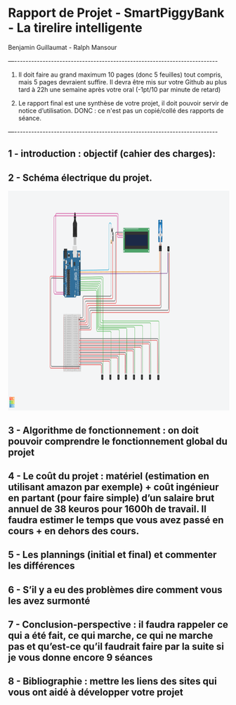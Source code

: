 # Rapport de Projet - SmartPiggyBank - La tirelire intelligente #
<p> Benjamin Guillaumat - Ralph Mansour </p>

—------------------------------------------------------------------------
1) Il doit faire au grand maximum 10 pages (donc 5 feuilles) tout compris, mais 5 pages devraient suffire. Il devra être mis sur votre Github au plus tard à 22h une semaine après votre oral (-1pt/10 par minute de retard)

2) Le rapport final est une synthèse de votre projet, il doit pouvoir servir de notice d’utilisation. DONC : ce n'est pas un copié/collé des rapports de séance.

—------------------------------------------------------------------------


## 1 - introduction : objectif (cahier des charges): ##



## 2 - Schéma électrique du projet. ##

<img src="Images/schema_projet_tirelire.png" alt="schema_projet_tirelire" height="500"/>

## 3 - Algorithme de fonctionnement : on doit pouvoir comprendre le fonctionnement global du projet ##



## 4 - Le coût du projet : matériel (estimation en utilisant amazon par exemple) + coût ingénieur en partant (pour faire simple) d’un salaire brut annuel de 38 keuros pour 1600h de travail. Il faudra estimer le temps que vous avez passé en cours + en dehors des cours. ##



## 5 - Les plannings (initial et final) et commenter les différences ##



## 6 -  S’il y a eu des problèmes dire comment vous les avez surmonté ##



## 7 - Conclusion-perspective : il faudra rappeler ce qui a été fait, ce qui marche, ce qui ne marche pas et qu’est-ce qu’il faudrait faire par la suite si je vous donne encore 9 séances ##



## 8 - Bibliographie : mettre les liens des sites qui vous ont aidé à développer votre projet ##


